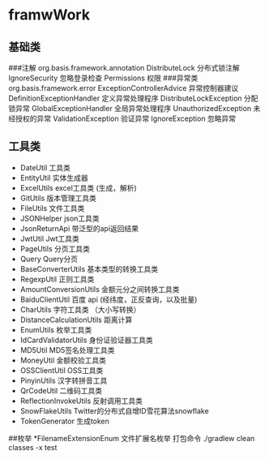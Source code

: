 # framwWork
## 基础类
 ###注解
org.basis.framework.annotation
    DistributeLock   分布式锁注解
    IgnoreSecurity   忽略登录检查
    Permissions  权限
 ###异常类
org.basis.framework.error
    ExceptionControllerAdvice   异常控制器建议
    DefinitionExceptionHandler  定义异常处理程序
    DistributeLockException     分配锁异常
    GlobalExceptionHandler      全局异常处理程序
    UnauthorizedException       未经授权的异常
    ValidationException         验证异常
    IgnoreException             忽略异常

## 工具类
* DateUtil                      工具类
* EntityUtil                    实体生成器
* ExcelUtils                    excel工具类 (生成，解析)
* GitUtils                      版本管理工具类
* FileUtils                     文件工具类  
* JSONHelper                    json工具类
* JsonReturnApi                 带泛型的api返回结果
* JwtUtil                       Jwt工具类
* PageUtils                     分页工具类
* Query                         Query分页
* BaseConverterUtils            基本类型的转换工具类
* RegexpUtil                    正则工具类
* AmountConversionUtils         金额元分之间转换工具类
* BaiduClientUtil               百度 api (经纬度，正反查询，以及批量)
* CharUtils                     字符工具类 （大小写转换）
* DistanceCalculationUtils      距离计算
* EnumUtils                     枚举工具类
* IdCardValidatorUtils          身份证验证器工具类
* MD5Util                       MD5签名处理工具类
* MoneyUtil                     金额校验工具类
* OSSClientUtil                 OSS工具类 
* PinyinUtils                   汉字转拼音工具
* QrCodeUtil                    二维码工具类
* ReflectionInvokeUtils         反射调用工具类
* SnowFlakeUtils                Twitter的分布式自增ID雪花算法snowflake
* TokenGenerator                生成token  

##枚举
*FilenameExtensionEnum          文件扩展名枚举
打包命令 ./gradlew clean classes -x test
  